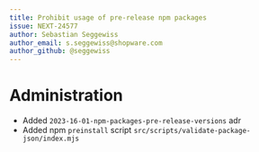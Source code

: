 ```yaml
---
title: Prohibit usage of pre-release npm packages
issue: NEXT-24577
author: Sebastian Seggewiss
author_email: s.seggewiss@shopware.com
author_github: @seggewiss
---
```

# Administration
* Added `2023-16-01-npm-packages-pre-release-versions` adr
* Added npm `preinstall` script `src/scripts/validate-package-json/index.mjs` 
